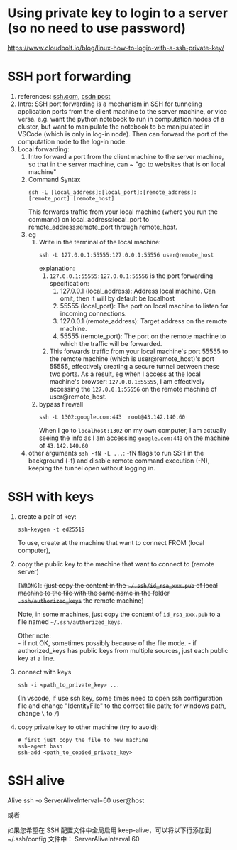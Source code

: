 # Using private key to login to a server (so no need to use password)

https://www.cloudbolt.io/blog/linux-how-to-login-with-a-ssh-private-key/

# SSH port forwarding
1. references: [ssh.com](https://www.ssh.com/academy/ssh/tunneling-example), [csdn post](https://blog.csdn.net/Gemini1995/article/details/144132124)
2. Intro: 
   SSH port forwarding is a mechanism in SSH for tunneling application ports from the client machine to the server machine, or vice versa. e.g. want the python notebook to run in computation nodes of a cluster, but want to manipulate the notebook to be manipulated in VSCode (which is only in log-in node). Then can forward the port of the computation node to the log-in node.
3. Local forwarding: 
    1. Intro
        forward a port from the client machine to the server machine, so that in the server machine, can ~ "go to websites that is on local machine" 
    1. Command Syntax
        ```
        ssh -L [local_address]:[local_port]:[remote_address]:[remote_port] [remote_host]
        ```
        This forwards traffic from your local machine (where you run the command) on local_address:local_port to remote_address:remote_port through remote_host.
    1. eg
        1. Write in the terminal of the local machine:
            ```
            ssh -L 127.0.0.1:55555:127.0.0.1:55556 user@remote_host
            ```
            explanation:
            1. `127.0.0.1:55555:127.0.0.1:55556` is the port forwarding specification:
                1. 127.0.0.1 (local_address): Address local machine. Can omit, then it will by default be localhost
                2. 55555 (local_port): The port on local machine to listen for incoming connections.
                3. 127.0.0.1 (remote_address): Target address on the remote machine.
                4. 55555 (remote_port): The port on the remote machine to which the traffic will be forwarded.
            2. This forwards traffic from your local machine's port 55555 to the remote machine (which is user@remote_host)'s port 55555, effectively creating a secure tunnel between these two ports. As a result, eg when I access at the local machine's browser: `127.0.0.1:55555`, I am effectively accessing the `127.0.0.1:55556` on the remote machine of user@remote_host.
        2. bypass firewall
            ```
            ssh -L 1302:google.com:443  root@43.142.140.60
            ``` 
            When I go to `localhost:1302` on my own computer, I am actually seeing the info as I am accessing `google.com:443` on the machine of `43.142.140.60`
    1. other arguments
        `ssh -fN -L ...`: -fN flags to run SSH in the background (-f) and disable remote command execution (-N), keeping the tunnel open without logging in.

# SSH with keys

1. create a pair of key:
   ```
   ssh-keygen -t ed25519
   ```

   To use, create at the machine that want to connect FROM (local computer), 
   
1. copy the public key to the machine that want to connect to (remote server)

    `[WRONG]`: ~~(just copy the content in the `~/.ssh/id_rsa_xxx.pub` of local machine to the file with the same name in the folder `.ssh/authorized_keys` the remote machine)~~

    Note, in some machines, just copy the content of `id_rsa_xxx.pub` to a file named `~/.ssh/authorized_keys`.

    Other note:  
        - if not OK, sometimes possibly because of the file mode.
        - if authorized_keys has public keys from multiple sources, just each public key at a line.

2. connect with keys
    ```
    ssh -i <path_to_private_key> ...
    ```

    (In vscode, if use ssh key, some times need to open ssh configuration file and change "IdentityFile" to the correct file path; for windows path, change `\` to `/`)

3. copy private key to other machine (try to avoid):
    ```
    # first just copy the file to new machine
    ssh-agent bash
    ssh-add <path_to_copied_private_key>
    ```

# SSH alive

Alive
ssh -o ServerAliveInterval=60 user@host

或者

如果您希望在 SSH 配置文件中全局启用 keep-alive，可以将以下行添加到 ~/.ssh/config 文件中：
ServerAliveInterval 60
